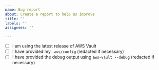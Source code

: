 ```yaml
---
name: Bug report
about: Create a report to help us improve
title: ''
labels: ''
assignees: ''

---
```


- [ ] I am using the latest release of AWS Vault
- [ ] I have provided my `.aws/config` (redacted if necessary)
- [ ] I have provided the debug output using `aws-vault --debug` (redacted if necessary)
